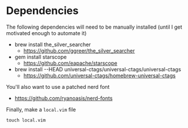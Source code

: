 # Dependencies

The following dependencies will need to be manually installed (until I get motivated enough to automate it)

- brew install the_silver_searcher
  - https://github.com/ggreer/the_silver_searcher
- gem install starscope
  - https://github.com/eapache/starscope
- brew install --HEAD universal-ctags/universal-ctags/universal-ctags
  - https://github.com/universal-ctags/homebrew-universal-ctags

You'll also want to use a patched nerd font

- https://github.com/ryanoasis/nerd-fonts

Finally, make a `local.vim` file

`touch local.vim`
